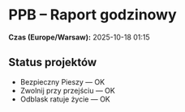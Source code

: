 # PPB – Raport godzinowy
**Czas (Europe/Warsaw):** 2025-10-18 01:15

## Status projektów
- Bezpieczny Pieszy — OK
- Zwolnij przy przejściu — OK
- Odblask ratuje życie — OK

